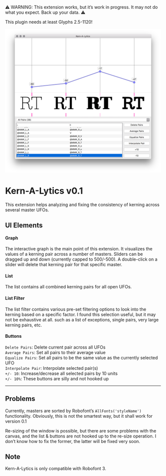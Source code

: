
⚠️ WARNING: This extension works, but it’s work in progress. 
It may not do what you expect. Back up your data. ⚠️ 

This plugin needs at least Glyphs 2.5-1120!

<img src="kern-a-lytics-Glyphs.png" alt="kern-a-lytics screenshot"/>

# Kern-A-Lytics v0.1

This extension helps analyzing and fixing the consistency of kerning across several master UFOs.  

## UI Elements


#### Graph

The interactive graph is the main point of this extension.
It visualizes the values of a kerning pair across a number of masters.
Sliders can be dragged up and down (currently capped to 500/-500).
A double-click on a slider will delete that kerning pair for that specific master.


#### List

The list contains all combined kerning pairs for all open UFOs.


#### List Filter

The list filter contains various pre-set filtering options to look into the 
kerning based on a specific factor. I found this selection useful, but it may not be exhaustive at all.
such as a list of exceptions, single pairs, very large kerning pairs, etc.


#### Buttons

`Delete Pairs`: Delete current pair across all UFOs  
`Average Pairs`: Set all pairs to their average value  
`Equalize Pairs`: Set all pairs to be the same value as the currently selected UFO  
`Interpolate Pair`: Interpolate selected pair(s)  
`+/- 10`: Increase/decrease all selected pairs by 10 units  
`+/- 10%`: These buttons are silly and not hooked up  


---

## Problems

Currently, masters are sorted by Robofont’s `AllFonts('styleName')` functionality.
Obviously, this is not the smartest way, but it shall work for version 0.1

Re-sizing of the window is possible, but there are some problems with the canvas, 
and the list & buttons are not hooked up to the re-size operation. I don’t know 
how to fix the former, the latter will be fixed very soon.


## Note

Kern-A-Lytics is only compatible with Robofont 3.

